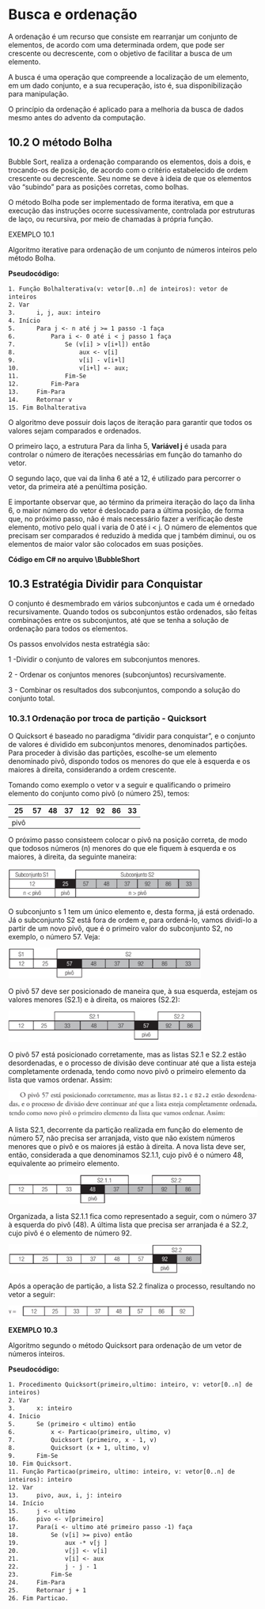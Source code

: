 # Busca e ordenação

A ordenação é um recurso que consiste em rearranjar um conjunto de elementos,
de acordo com uma determinada ordem, que pode ser crescente ou decrescente, com
o objetivo de facilitar a busca de um elemento.

A busca é uma operação que compreende a localização de um elemento, em um
dado conjunto, e a sua recuperação, isto é, sua disponibilização para manipulação.

O princípio da ordenação é aplicado para a melhoria da busca de dados mesmo
antes do advento da computação.

## 10.2 O método Bolha

Bubble Sort, realiza a ordenação comparando os elementos, dois a dois, e trocando-os de posição, de acordo com o critério estabelecido de ordem crescente ou decrescente. Seu nome se deve à ideia de que os elementos vão “subindo” para as posições corretas, como bolhas.

O método Bolha pode ser implementado de forma iterativa, em que a execução
das instruções ocorre sucessivamente, controlada por estruturas de laço, ou recursiva, por meio de chamadas à própria função.

EXEMPLO 10.1

Algoritmo iterative para ordenação de um conjunto de números inteiros pelo método
Bolha.

**Pseudocódigo:**

```
1. Função Bolhalterativa(v: vetor[0..n] de inteiros): vetor de inteiros
2. Var
3.      i, j, aux: inteiro
4. Início
5.      Para j <- n até j >= 1 passo -1 faça
6.          Para i <- 0 até i < j passo 1 faça
7.              Se (v[i] > v[i+l]) então
8.                  aux <- v[i]
9.                  v[i] - v[i+l]
10.                 v[i+l] «- aux;
11.             Fim-Se
12.         Fim-Para
13.     Fim-Para
14.     Retornar v
15. Fim Bolhalterativa
```

O algoritmo deve possuir dois laços de iteração para garantir que todos os valores sejam comparados e ordenados.

O primeiro laço, a estrutura Para da linha 5, **Variável j** é usada para controlar o número de iterações necessárias em função do tamanho do vetor.

O segundo laço, que vai da linha 6 até a 12, é utilizado para percorrer o vetor, da primeira até a penúltima posição.

E importante observar que, ao término da primeira iteração do laço da linha 6, o maior
número do vetor é deslocado para a última posição, de forma que, no próximo passo, não é
mais necessário fazer a verificação deste elemento, motivo pelo qual i varia de 0 até i < j.
O número de elementos que precisam ser comparados é reduzido à medida que j também diminui, ou os elementos de maior valor são colocados em suas posições.

**Código em C# no arquivo \BubbleShort**

## 10.3 Estratégia Dividir para Conquistar

O conjunto é desmembrado em vários subconjuntos e cada um é ornedado recursivamente. Quando todos os subconjuntos estão ordenados, são feitas combinações entre os subconjuntos, até que se tenha a solução de ordenação para todos os elementos.

Os passos envolvidos nesta estratégia são:

1 -Dividir o conjunto de valores em subconjuntos menores.

2 - Ordenar os conjuntos menores (subconjuntos) recursivamente.

3 - Combinar os resultados dos subconjuntos, compondo a solução do conjunto total.

### 10.3.1 Ordenação por troca de partição - Quicksort

O Quicksort é baseado no paradigma “dividir para conquistar”, e o conjunto de valores é dividido em subconjuntos menores, denominados partições. Para proceder à divisão das partições, escolhe-se um elemento denominado pivô, dispondo todos os menores do que ele à esquerda e os maiores à direita, considerando a ordem crescente.

Tomando como exemplo o vetor v a seguir e qualificando o primeiro elemento do conjunto como pivô (o número 25), temos:

| 25 | 57 | 48 | 37 | 12 | 92 | 86 | 33
| ---- |  ---- | ---- | ---- | ---- | ---- | ---- | ---- |
| pivô |

O próximo passo consisteem colocar o pivô na posição correta, de modo que todosos números (n) menores do que ele fiquem à esquerda e os maiores, à direita, da seguinte maneira:

![Alt text](image-1.png)

O subconjunto s 1 tem um único elemento e, desta forma, já está ordenado. Já o subconjunto S2 está fora de ordem e, para ordená-lo, vamos dividi-lo a partir de um novo pivô, que é o primeiro valor do subconjunto S2, no exemplo, o número 57. Veja:

![Alt text](image-2.png)

O pivô 57 deve ser posicionado de maneira que, à sua esquerda, estejam os valores menores (S2.1) e à direita, os maiores (S2.2):

![Alt text](image-3.png)

O pivô 57 está posicionado corretamente, mas as listas S2.1 e S2.2 estão desordenadas, e o processo de divisão deve continuar até que a lista esteja completamente ordenada,
tendo como novo pivô o primeiro elemento da lista que vamos ordenar. Assim:

![Alt text](image-4.png)

A lista S2.1, decorrente da partição realizada em função do elemento de número 57, não precisa ser arranjada, visto que não existem números menores que o pivô e os maiores já estão à direita.
A nova lista deve ser, então, considerada a que denominamos S2.1.1, cujo pivô é o
número 48, equivalente ao primeiro elemento.

![Alt text](image-5.png)

Organizada, a lista S2.1.1 fica como representado a seguir, com o número 37 à esquerda do pivô (48). A última lista que precisa ser arranjada é a S2.2, cujo pivô é o elemento de número 92.

![Alt text](image-6.png)

Após a operação de partição, a lista S2.2 finaliza o processo, resultando no vetor a seguir:

![Alt text](image-7.png)

**EXEMPLO 10.3**

Algoritmo segundo o método Quicksort para ordenação de um vetor de números inteiros.

**Pseudocódigo:**

```
1. Procedimento Quicksort(primeiro,ultimo: inteiro, v: vetor[0..n] de inteiros)
2. Var
3.      x: inteiro
4. Inicio
5.      Se (primeiro < ultimo) então
6.          x <- Particao(primeiro, ultimo, v)
7.          Quicksort (primeiro, x - 1, v)
8.          Quicksort (x + 1, ultimo, v)
9.      Fim-Se
10. Fim Quicksort.
11. Função Particao(primeiro, ultimo: inteiro, v: vetor[0..n] de inteiros): inteiro
12. Var
13.     pivo, aux, i, j: inteiro
14. Início
15.     j <- ultimo
16.     pivo <- v[primeiro]
17.     Para(i <- ultimo até primeiro passo -1) faça
18.         Se (v[i] >= pivo) então
19.             aux -* v[j ]
20.             v[j] <- v[i]
21.             v[i] <- aux
22.             j - j - 1
23.         Fim-Se
24.     Fim-Para
25.     Retornar j + 1
26. Fim Particao.
```

